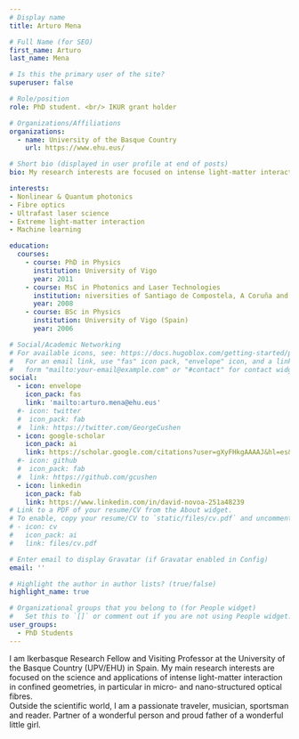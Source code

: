 ```yaml
---
# Display name
title: Arturo Mena

# Full Name (for SEO)
first_name: Arturo
last_name: Mena

# Is this the primary user of the site?
superuser: false

# Role/position
role: PhD student. <br/> IKUR grant holder

# Organizations/Affiliations
organizations:
  - name: University of the Basque Country
    url: https://www.ehu.eus/

# Short bio (displayed in user profile at end of posts)
bio: My research interests are focused on intense light-matter interactions in guided geometries.

interests:
- Nonlinear & Quantum photonics
- Fibre optics
- Ultrafast laser science
- Extreme light-matter interaction
- Machine learning

education:
  courses:
    - course: PhD in Physics
      institution: University of Vigo
      year: 2011
    - course: MsC in Photonics and Laser Technologies
      institution: niversities of Santiago de Compostela, A Coruña and Vigo (Spain)
      year: 2008
    - course: BSc in Physics
      institution: University of Vigo (Spain)
      year: 2006

# Social/Academic Networking
# For available icons, see: https://docs.hugoblox.com/getting-started/page-builder/#icons
#   For an email link, use "fas" icon pack, "envelope" icon, and a link in the
#   form "mailto:your-email@example.com" or "#contact" for contact widget.
social:
  - icon: envelope
    icon_pack: fas
    link: 'mailto:arturo.mena@ehu.eus'
  #- icon: twitter
  #  icon_pack: fab
  #  link: https://twitter.com/GeorgeCushen
  - icon: google-scholar
    icon_pack: ai
    link: https://scholar.google.com/citations?user=gXyFHkgAAAAJ&hl=es&oi=ao
  #- icon: github
  #  icon_pack: fab
  #  link: https://github.com/gcushen
  - icon: linkedin
    icon_pack: fab
    link: https://www.linkedin.com/in/david-novoa-251a48239
# Link to a PDF of your resume/CV from the About widget.
# To enable, copy your resume/CV to `static/files/cv.pdf` and uncomment the lines below.
# - icon: cv
#   icon_pack: ai
#   link: files/cv.pdf

# Enter email to display Gravatar (if Gravatar enabled in Config)
email: ''

# Highlight the author in author lists? (true/false)
highlight_name: true

# Organizational groups that you belong to (for People widget)
#   Set this to `[]` or comment out if you are not using People widget.
user_groups:
  - PhD Students
---
```


I am Ikerbasque Research Fellow and Visiting Professor at the University of the Basque Country (UPV/EHU) in Spain. My main research interests are focused on the science and applications of intense light-matter interaction in confined geometries, in particular in micro- and nano-structured optical fibres.  
Outside the scientific world, I am a passionate traveler, musician, sportsman and reader. Partner of a wonderful person and proud father of a wonderful little girl.
